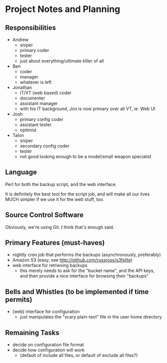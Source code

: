 # Project Notes and Planning

## Responsibilities

* Andrew
	* sniper
	* primary coder
	* tester
	* just about everything/ultimate killer of all
* Ben
	* coder
	* manager
	* whatever is left
* Jonathan
	* IT/VT (web based) coder
	* documenter
	* assistant manager
	* with his IT background, Jon is now primary over all VT, ie. Web UI
* Josh
	* primary config coder
	* assistant tester
	* optimist
* Talon
	* sniper
	* secondary config coder
	* tester
	* not good looking enough to be a model/small weapon specialist

## Language

Perl for both the backup script, and the web interface.

It is definitely the best tool for the script job, and will make all our lives MUCH simpler if we use it for the web stuff, too.

## Source Control Software

Obviously, we're using Git.  I think that's enough said.

## Primary Features (must-haves)

* nightly cron job that performs the backups (asynchronously, preferably)
* Amazon S3 (easy, see <http://github.com/russross/s3fslite>)
* web interface for retrieving backups
	* this merely needs to ask for the "bucket name", and the API keys, and then provide a nice interface for browsing their "backups"

## Bells and Whistles (to be implemented if time permits)

* (web) interface for configuration
	* just manipulates the "scary plain-text" file in the user home directory

## Remaining Tasks

* decide on configuration file format
* decide how configuration will work
	* (default of include all files, or default of exclude all files?)
